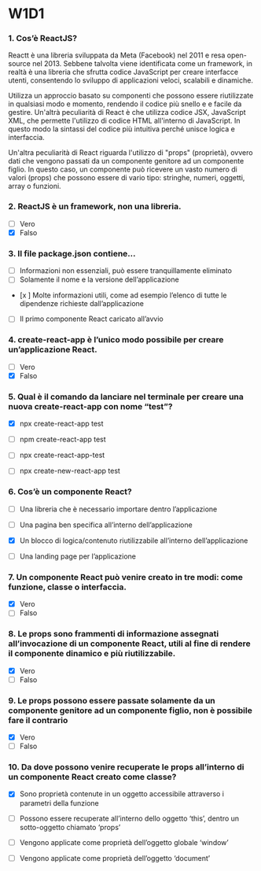 # W1D1

### 1. Cos’è ReactJS?

Reactt è una libreria sviluppata da Meta (Facebook) nel 2011 e resa open-source nel 2013. Sebbene talvolta viene identificata come un framework, in realtà è una libreria che sfrutta codice JavaScript per creare interfacce utenti, consentendo lo sviluppo di applicazioni veloci, scalabili e dinamiche.

Utilizza un approccio basato su componenti che possono essere riutilizzate in qualsiasi modo e momento, rendendo il codice più snello e e facile da gestire. Un'altrà peculiarità di React è che utilizza codice JSX, JavaScript XML, che permette l'utilizzo di codice HTML all'interno di JavaScript. In questo modo la sintassi del codice più intuitiva perché unisce logica e interfaccia.

Un'altra peculiarità di React riguarda l'utilizzo di "props" (proprietà), ovvero dati che vengono passati da un componente genitore ad un componente figlio. In questo caso, un componente può ricevere un vasto numero di valori (props) che possono essere di vario tipo: stringhe, numeri, oggetti, array o funzioni.

### 2. ReactJS è un framework, non una libreria.

- [ ] Vero
- [x] Falso

### 3. Il file package.json contiene…

- [ ] Informazioni non essenziali, può essere tranquillamente eliminato
- [ ] Solamente il nome e la versione dell’applicazione
- [x ] Molte informazioni utili, come ad esempio l’elenco di tutte le dipendenze richieste dall’applicazione
- [ ] Il primo componente React caricato all’avvio

### 4. create-react-app è l’unico modo possibile per creare un’applicazione React.

- [ ] Vero
- [x] Falso

### 5. Qual è il comando da lanciare nel terminale per creare una nuova create-react-app con nome “test”?

- [x] npx create-react-app test

- [ ] npm create-react-app test

- [ ] npx create-react-app-test

- [ ] npx create-new-react-app test

### 6. Cos’è un componente React?

- [ ] Una libreria che è necessario importare dentro l’applicazione

- [ ] Una pagina ben specifica all’interno dell’applicazione

- [x] Un blocco di logica/contenuto riutilizzabile all’interno dell’applicazione

- [ ] Una landing page per l’applicazione

### 7. Un componente React può venire creato in tre modi: come funzione, classe o interfaccia.

- [x] Vero
- [ ] Falso

### 8. Le props sono frammenti di informazione assegnati all’invocazione di un componente React, utili al fine di rendere il componente dinamico e più riutilizzabile.

- [x] Vero
- [ ] Falso

### 9. Le props possono essere passate solamente da un componente genitore ad un componente figlio, non è possibile fare il contrario

- [x] Vero
- [ ] Falso

### 10. Da dove possono venire recuperate le props all’interno di un componente React creato come classe?

- [x] Sono proprietà contenute in un oggetto accessibile attraverso i parametri della funzione

- [ ] Possono essere recuperate all’interno dello oggetto ‘this’, dentro un sotto-oggetto chiamato ‘props’

- [ ] Vengono applicate come proprietà dell’oggetto globale ‘window’

- [ ] Vengono applicate come proprietà dell’oggetto ‘document’
